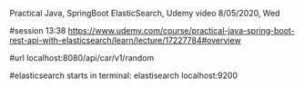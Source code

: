 Practical Java, SpringBoot ElasticSearch, Udemy video
8/05/2020, Wed


#session
13:38
https://www.udemy.com/course/practical-java-spring-boot-rest-api-with-elasticsearch/learn/lecture/17227784#overview

#url
localhost:8080/api/car/v1/random

#elasticsearch
starts in terminal: elastisearch
localhost:9200